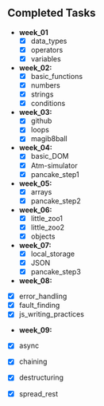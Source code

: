 ## Completed Tasks

- **week_01**
  - [x] data_types
  - [x] operators
  - [x] variables
- **week_02:**
  - [x] basic_functions
  - [x] numbers
  - [x] strings
  - [x] conditions
- **week_03:**
  - [x] github
  - [x] loops
  - [x] magib8ball
- **week_04:**
  - [x] basic_DOM
  - [x] Atm-simulator
  - [x] pancake_step1
- **week_05:**
  - [x] arrays
  - [x] pancake_step2
- **week_06:**
  - [x] little_zoo1
  - [x] little_zoo2
  - [x] objects
- **week_07:**
  - [x] local_storage
  - [x] JSON
  - [x] pancake_step3
 - **week_08:**
  - [x] error_handling
  - [x] fault_finding
  - [x] js_writing_practices
 - **week_09:**
  - [x] async
  - [x] chaining
  - [x] destructuring
  - [x] spread_rest

